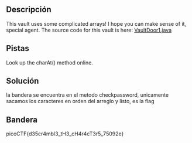 ## Descripción
This vault uses some complicated arrays! I hope you can make sense of it, special agent. The source code for this vault is here: [VaultDoor1.java](https://jupiter.challenges.picoctf.org/static/ff2585f7afd21b81f69d2fbe37c081ae/VaultDoor1.java)
## Pistas 
Look up the charAt() method online.
## Solución
la bandera se encuentra en el metodo checkpassword, unicamente sacamos los caracteres en orden del arreglo y listo, es la flag

## Bandera

picoCTF{d35cr4mbl3_tH3_cH4r4cT3r5_75092e}
